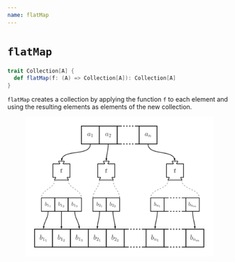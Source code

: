 ```yaml
---
name: flatMap
---
```


# `flatMap`

~~~ scala
trait Collection[A] {
  def flatMap(f: (A) => Collection[A]): Collection[A]
}
~~~

`flatMap` creates a collection by applying the function `f` to each element and using the resulting elements as elements of the new collection.

<figure class="diagram">
  <img src="images/flatMap.svg" alt="flatMap function">
  <!-- <figcaption class="diagram-desc"></figcaption> -->
</figure>
